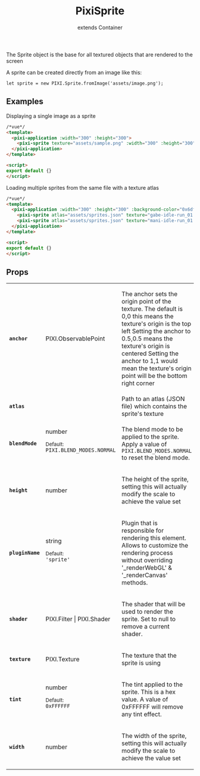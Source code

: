 <header>
<h1>PixiSprite
</h1>

<p class='extends'>extends Container</p></header>


<div class='pixi-description'>
<p>The Sprite object is the base for all textured objects that are rendered to the screen</p>
<p>A sprite can be created directly from an image like this:</p>
<pre class="prettyprint source lang-js"><code>let sprite = new PIXI.Sprite.fromImage('assets/image.png');</code></pre>
</div>


## Examples

<p class="demo-caption">Displaying a single image as a sprite</p>

```html
/*vue*/
<template>
  <pixi-application :width="300" :height="300">
    <pixi-sprite texture="assets/sample.png" :width="300" :height="300"></pixi-sprite>
  </pixi-application>
</template>

<script>
export default {}
</script>
```


<p class="demo-caption">Loading multiple sprites from the same file with a texture atlas</p>

```html
/*vue*/
<template>
  <pixi-application :width="300" :height="300" :background-color="0x6df7b1">
    <pixi-sprite atlas="assets/sprites.json" texture="gabe-idle-run_01.png" :x="100" :y="100" :width="48" :height="48"></pixi-sprite>
    <pixi-sprite atlas="assets/sprites.json" texture="mani-idle-run_01.png" :x="150" :y="150" :width="48" :height="48"></pixi-sprite>
  </pixi-application>
</template>

<script>
export default {}
</script>
```



## Props

<table class="prop-list"><tr>
<td><strong><code>anchor</code></strong></td>
<td>
PIXI.ObservablePoint
</td>
<td>
<div class='pixi-description'>
<p>The anchor sets the origin point of the texture.
The default is 0,0 this means the texture's origin is the top left
Setting the anchor to 0.5,0.5 means the texture's origin is centered
Setting the anchor to 1,1 would mean the texture's origin point will be the bottom right corner</p>
</div>
</td>
</tr>


<tr>
<td><strong><code>atlas</code></strong></td>
<td>

</td>
<td>
Path to an atlas (JSON file) which contains the sprite's texture
</td>
</tr>


<tr>
<td><strong><code>blendMode</code></strong></td>
<td>
number
<p class='prop-default'><small>Default:</small>
<br />
<code>PIXI.BLEND_MODES.NORMAL</code>
</p>
</td>
<td>
<div class='pixi-description'>
<p>The blend mode to be applied to the sprite. Apply a value of <code>PIXI.BLEND_MODES.NORMAL</code> to reset the blend mode.</p>
</div>
</td>
</tr>


<tr>
<td><strong><code>height</code></strong></td>
<td>
number
</td>
<td>
<div class='pixi-description'>
<p>The height of the sprite, setting this will actually modify the scale to achieve the value set</p>
</div>
</td>
</tr>


<tr>
<td><strong><code>pluginName</code></strong></td>
<td>
string
<p class='prop-default'><small>Default:</small>
<br />
<code>'sprite'</code>
</p>
</td>
<td>
<div class='pixi-description'>
<p>Plugin that is responsible for rendering this element.
Allows to customize the rendering process without overriding '_renderWebGL' &amp; '_renderCanvas' methods.</p>
</div>
</td>
</tr>


<tr>
<td><strong><code>shader</code></strong></td>
<td>
PIXI.Filter | PIXI.Shader
</td>
<td>
<div class='pixi-description'>
<p>The shader that will be used to render the sprite. Set to null to remove a current shader.</p>
</div>
</td>
</tr>


<tr>
<td><strong><code>texture</code></strong></td>
<td>
PIXI.Texture
</td>
<td>
<div class='pixi-description'>
<p>The texture that the sprite is using</p>
</div>
</td>
</tr>


<tr>
<td><strong><code>tint</code></strong></td>
<td>
number
<p class='prop-default'><small>Default:</small>
<br />
<code>0xFFFFFF</code>
</p>
</td>
<td>
<div class='pixi-description'>
<p>The tint applied to the sprite. This is a hex value.
A value of 0xFFFFFF will remove any tint effect.</p>
</div>
</td>
</tr>


<tr>
<td><strong><code>width</code></strong></td>
<td>
number
</td>
<td>
<div class='pixi-description'>
<p>The width of the sprite, setting this will actually modify the scale to achieve the value set</p>
</div>
</td>
</tr>
</table>
